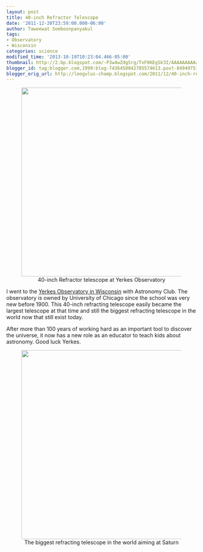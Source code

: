 ```yaml
---
layout: post
title: 40-inch Refractor Telescope
date: '2011-12-20T23:59:00.000-06:00'
author: Taweewat Somboonpanyakul
tags:
- Observatory
- Wisconsin
categories: science
modified_time: '2013-10-19T10:23:04.466-05:00'
thumbnail: http://2.bp.blogspot.com/-P3w4wZdgSrg/TvF0KEgSk3I/AAAAAAAAAzc/YtKjbTWsS-w/s72-c/IMG_0428.jpg
blogger_id: tag:blogger.com,1999:blog-7436450042785574613.post-8494975107968113971
blogger_orig_url: http://leogulus-champ.blogspot.com/2011/12/40-inch-refractor-telescope-at-yerkes.html
---
```


<figure><center>
<img width="500" src="http://2.bp.blogspot.com/-P3w4wZdgSrg/TvF0KEgSk3I/AAAAAAAAAzc/YtKjbTWsS-w/s1600/IMG_0428.jpg"/>
<figcaption>40-inch Refractor telescope at Yerkes Observatory</figcaption>
</center></figure>


I went to the [Yerkes Observatory in Wisconsin](http://leogulus-champ.blogspot.com/2011/12/yerkes-observatory.html) with Astronomy Club. The observatory is owned by University of Chicago since the school was very new before 1900. This 40-inch refracting telescope easily became the largest telescope at that time and still the biggest refracting telescope in the world now that still exist today.

After more than 100 years of working hard as an important tool to discover the universe, it now has a new role as an educator to teach kids about astronomy. Good luck Yerkes.

<figure><center>
<img width="500" src="http://1.bp.blogspot.com/-yieBcUDxkgM/UW4rsGi8OEI/AAAAAAAABQk/DHRAd8r0Nzw/s1600/376501_2365028777453_932242752_n.jpg"/>
<figcaption>The biggest refracting telescope in the world aiming at Saturn</figcaption>
</center></figure>
